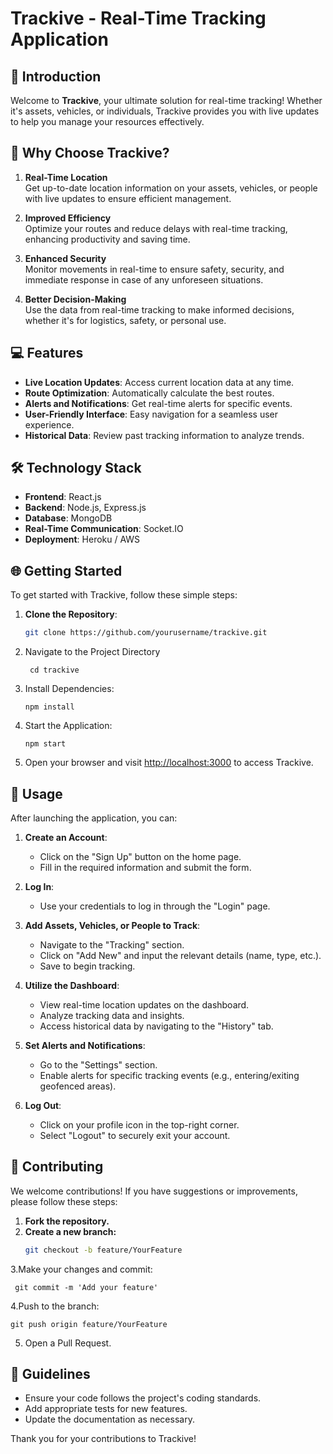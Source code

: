 # Trackive - Real-Time Tracking Application



## 🚀 Introduction

Welcome to **Trackive**, your ultimate solution for real-time tracking! Whether it's assets, vehicles, or individuals, Trackive provides you with live updates to help you manage your resources effectively. 

## 🌟 Why Choose Trackive?

1. **Real-Time Location**  
   Get up-to-date location information on your assets, vehicles, or people with live updates to ensure efficient management.

2. **Improved Efficiency**  
   Optimize your routes and reduce delays with real-time tracking, enhancing productivity and saving time.

3. **Enhanced Security**  
   Monitor movements in real-time to ensure safety, security, and immediate response in case of any unforeseen situations.

4. **Better Decision-Making**  
   Use the data from real-time tracking to make informed decisions, whether it's for logistics, safety, or personal use.

## 💻 Features

- **Live Location Updates**: Access current location data at any time.
- **Route Optimization**: Automatically calculate the best routes.
- **Alerts and Notifications**: Get real-time alerts for specific events.
- **User-Friendly Interface**: Easy navigation for a seamless user experience.
- **Historical Data**: Review past tracking information to analyze trends.

## 🛠️ Technology Stack

- **Frontend**: React.js
- **Backend**: Node.js, Express.js
- **Database**: MongoDB
- **Real-Time Communication**: Socket.IO
- **Deployment**: Heroku / AWS

## 🌐 Getting Started

To get started with Trackive, follow these simple steps:

1. **Clone the Repository**:
   ```bash
   git clone https://github.com/yourusername/trackive.git
2. Navigate to the Project Directory
   ```
    cd trackive
3. Install Dependencies:
   ```
   npm install
4. Start the Application:
   ```
   npm start
5. Open your browser and visit [http://localhost:3000](https://realtimetrackingapplication.onrender.com/) to access Trackive.


## 📱 Usage

After launching the application, you can:

1. **Create an Account**:
   - Click on the "Sign Up" button on the home page.
   - Fill in the required information and submit the form.

2. **Log In**:
   - Use your credentials to log in through the "Login" page.

3. **Add Assets, Vehicles, or People to Track**:
   - Navigate to the "Tracking" section.
   - Click on "Add New" and input the relevant details (name, type, etc.).
   - Save to begin tracking.

4. **Utilize the Dashboard**:
   - View real-time location updates on the dashboard.
   - Analyze tracking data and insights.
   - Access historical data by navigating to the "History" tab.

5. **Set Alerts and Notifications**:
   - Go to the "Settings" section.
   - Enable alerts for specific tracking events (e.g., entering/exiting geofenced areas).

6. **Log Out**:
   - Click on your profile icon in the top-right corner.
   - Select "Logout" to securely exit your account.


## 🎨 Contributing

We welcome contributions! If you have suggestions or improvements, please follow these steps:

1. **Fork the repository.**
2. **Create a new branch:**
   ```bash
   git checkout -b feature/YourFeature

3.Make your changes and commit:
  ```
   git commit -m 'Add your feature'
```
4.Push to the branch:
  ```
git push origin feature/YourFeature

```
5. Open a Pull Request.


## 🙌 Guidelines

- Ensure your code follows the project's coding standards.
- Add appropriate tests for new features.
- Update the documentation as necessary.

Thank you for your contributions to Trackive!
